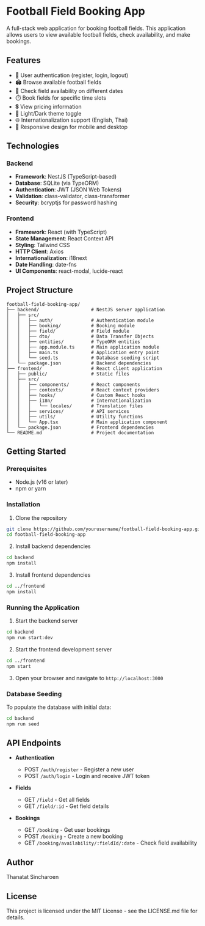 # Football Field Booking App

A full-stack web application for booking football fields. This application allows users to view available football fields, check availability, and make bookings.

## Features

- 🔐 User authentication (register, login, logout)
- 🏟️ Browse available football fields
- 📅 Check field availability on different dates
- ⏱️ Book fields for specific time slots
- 💲 View pricing information
- 🌙 Light/Dark theme toggle
- 🌐 Internationalization support (English, Thai)
- 📱 Responsive design for mobile and desktop

## Technologies

### Backend
- **Framework**: NestJS (TypeScript-based)
- **Database**: SQLite (via TypeORM)
- **Authentication**: JWT (JSON Web Tokens)
- **Validation**: class-validator, class-transformer
- **Security**: bcryptjs for password hashing

### Frontend
- **Framework**: React (with TypeScript)
- **State Management**: React Context API
- **Styling**: Tailwind CSS
- **HTTP Client**: Axios
- **Internationalization**: i18next
- **Date Handling**: date-fns
- **UI Components**: react-modal, lucide-react

## Project Structure

```
football-field-booking-app/
├── backend/                   # NestJS server application
│   ├── src/
│   │   ├── auth/              # Authentication module
│   │   ├── booking/           # Booking module
│   │   ├── field/             # Field module
│   │   ├── dto/               # Data Transfer Objects
│   │   ├── entities/          # TypeORM entities
│   │   ├── app.module.ts      # Main application module
│   │   ├── main.ts            # Application entry point
│   │   └── seed.ts            # Database seeding script
│   └── package.json           # Backend dependencies
├── frontend/                  # React client application
│   ├── public/                # Static files
│   ├── src/
│   │   ├── components/        # React components
│   │   ├── contexts/          # React context providers
│   │   ├── hooks/             # Custom React hooks
│   │   ├── i18n/              # Internationalization
│   │   │   └── locales/       # Translation files
│   │   ├── services/          # API services
│   │   ├── utils/             # Utility functions
│   │   └── App.tsx            # Main application component
│   └── package.json           # Frontend dependencies
└── README.md                  # Project documentation
```

## Getting Started

### Prerequisites
- Node.js (v16 or later)
- npm or yarn

### Installation

1. Clone the repository
```bash
git clone https://github.com/yourusername/football-field-booking-app.git
cd football-field-booking-app
```

2. Install backend dependencies
```bash
cd backend
npm install
```

3. Install frontend dependencies
```bash
cd ../frontend
npm install
```

### Running the Application

1. Start the backend server
```bash
cd backend
npm run start:dev
```

2. Start the frontend development server
```bash
cd ../frontend
npm start
```

3. Open your browser and navigate to `http://localhost:3000`

### Database Seeding

To populate the database with initial data:
```bash
cd backend
npm run seed
```

## API Endpoints

- **Authentication**
  - POST `/auth/register` - Register a new user
  - POST `/auth/login` - Login and receive JWT token

- **Fields**
  - GET `/field` - Get all fields
  - GET `/field/:id` - Get field details

- **Bookings**
  - GET `/booking` - Get user bookings
  - POST `/booking` - Create a new booking
  - GET `/booking/availability/:fieldId/:date` - Check field availability

## Author

Thanatat Sincharoen

## License

This project is licensed under the MIT License - see the LICENSE.md file for details.
